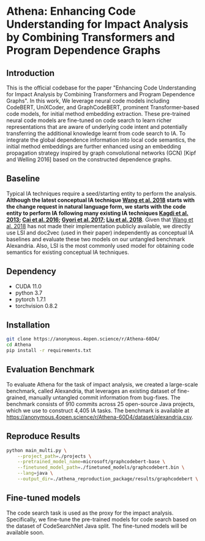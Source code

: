 # Athena: Enhancing Code Understanding for Impact Analysis by Combining Transformers and Program Dependence Graphs

## Introduction
This is the official codebase for the paper "Enhancing Code Understanding for Impact Analysis by
Combining Transformers and Program Dependence Graphs". In this work, We leverage neural code models including CodeBERT, UniXCoder, and GraphCodeBERT, prominent Transformer-based code models, for initial method embedding extraction. These pre-trained neural code models are fine-tuned on code
search to learn richer representations that are aware of underlying code intent and potentially
transferring the additional knowledge learnt from code search to IA. To integrate the global
dependence information into local code semantics, the initial method embeddings are further
enhanced using an embedding propagation strategy inspired by graph convolutional networks
(GCN) [Kipf and Welling 2016] based on the constructed dependence graphs.


## Baseline
Typical IA techniques require a seed/starting entity to perform the analysis. **Although the latest conceptual IA technique [Wang et al. 2018](https://pdfs.semanticscholar.org/9a5a/097f704dff272f32568ec7dc9608b5859972.pdf) starts with the change request in natural language form, we starts with the code entity to perform IA following many existing IA techniques [Kagdi et al. 2013](https://www.cs.wm.edu/~denys/pubs/EMSE-MSR&IR-IA-Preprint.pdf);  [Cai et al. 2016](https://dl.acm.org/doi/10.1145/2894751); [Gyori et al. 2017](https://dl.acm.org/doi/10.1145/3092703.3092719); [Liu et al. 2018](https://onlinelibrary.wiley.com/doi/10.1002/smr.1960)**. Given that [Wang et al. 2018](https://pdfs.semanticscholar.org/9a5a/097f704dff272f32568ec7dc9608b5859972.pdf)
has not made their implementation publicly available, we directly use LSI and doc2vec (used in their paper) independently as conceptual IA baselines and evaluate these two models on our untangled benchmark Alexandria. Also, LSI is the most commonly used model for obtaining code semantics for existing conceptual IA techniques.


## Dependency
- CUDA 11.0
- python 3.7
- pytorch 1.7.1
- torchvision 0.8.2


## Installation

```bash
git clone https://anonymous.4open.science/r/Athena-60D4/
cd Athena
pip install -r requirements.txt
```

## Evaluation Benchmark
To evaluate Athena for the task of impact analysis, we created a large-scale benchmark, called Alexandria, that leverages an existing dataset of fine-grained, manually untangled commit information from bug-fixes. The benchmark consists of 910 commits across 25 open-source Java projects, which we use to construct 4,405 IA tasks. The benchmark is available at https://anonymous.4open.science/r/Athena-60D4/dataset/alexandria.csv.

## Reproduce Results

```bash
python main_multi.py \
    --project_path=./projects \
    --pretrained_model_name=microsoft/graphcodebert-base \
    --finetuned_model_path=./finetuned_models/graphcodebert.bin \
    --lang=java \
    --output_dir=./athena_reproduction_package/results/graphcodebert \
```

## Fine-tuned models
The code search task is used as the proxy for the impact analysis. Specifically, we fine-tune the pre-trained models for code search based on the dataset of CodeSearchNet Java split. The fine-tuned models will be available soon.

